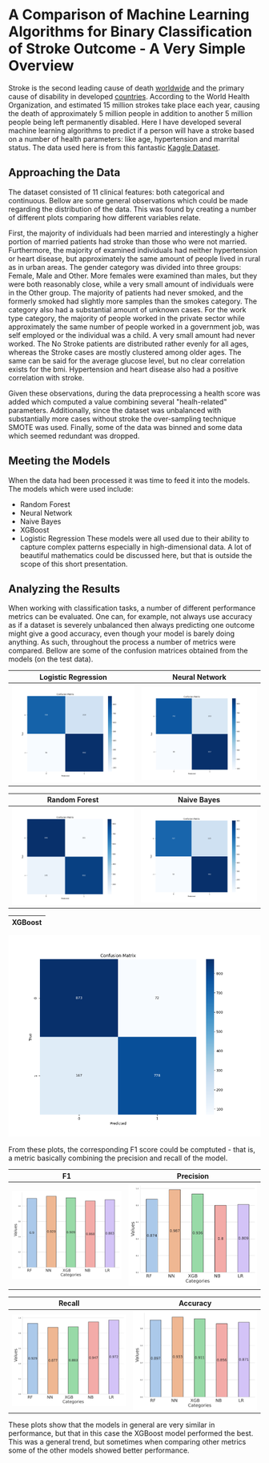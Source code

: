 # A Comparison of Machine Learning Algorithms for Binary Classification of Stroke Outcome - A Very Simple Overview

Stroke is the second leading cause of death [worldwide](\cite{https://www.ncbi.nlm.nih.gov/pmc/articles/PMC7944424/}) and the primary cause of disability in developed [countries](https://www.ncbi.nlm.nih.gov/pmc/articles/PMC7944424). According to the World Health Organization, and estimated 15 million strokes take place each year, causing the death of approximately 5 million people in addition to another 5 million people being left permanently disabled. Here I have developed several machine learning algorithms to predict if a person will have a stroke based on a number of health parameters: like age, hypertension and marrital status. The data used here is from this fantastic [Kaggle Dataset](https://www.kaggle.com/datasets/fedesoriano/stroke-prediction-dataset).

## Approaching the Data

The dataset consisted of 11 clinical features: both categorical and continuous. Bellow are some general observations which could be made regarding the distribution of the data. This was found by creating a number of different plots comparing how different variables relate.

First, the majority of individuals had been married and interestingly a higher portion of married patients had stroke than those who were not married. Furthermore, the majority of examined individuals had neither hypertension or heart disease, but approximately the same amount of people lived in rural as in urban areas. The gender category was divided into three groups: Female, Male and Other. More females were examined than males, but they were both reasonably close, while a very small amount of individuals were in the Other group. The majority of patients had never smoked, and the formerly smoked had slightly more samples than the smokes category. The category also had a substantial amount of unknown cases. For the work type category, the majority of people worked in the private sector while approximately the same number of people worked in a government job, was self employed or the individual was a child. A very small amount had never worked. The No Stroke patients are distributed rather evenly for all ages, whereas the Stroke cases are mostly clustered among older ages. The same can be said for the average glucose level, but no clear correlation exists for the bmi. Hypertension and heart disease also had a positive correlation with stroke.

Given these observations, during the data preprocessing a health score was added which computed a value combining several "healh-related" parameters. Additionally, since the dataset was unbalanced with substantially more cases without stroke the over-sampling technique SMOTE was used. Finally, some of the data was binned and some data which seemed redundant was dropped. 

## Meeting the Models

When the data had been processed it was time to feed it into the models. The models which were used include:
- Random Forest
- Neural Network
- Naive Bayes
- XGBoost
- Logistic Regression
These models were all used due to their ability to capture complex patterns especially in high-dimensional data. A lot of beautiful mathematics could be discussed here, but that is outside the scope of this short presentation.

## Analyzing the Results

When working with classification tasks, a number of different performance metrics can be evaluated. One can, for example, not always use accuracy as if a dataset is severely unbalanced then always predicting one outcome might give a good accuracy, even though your model is barely doing anything. As such, throughout the process a number of metrics were compared. Bellow are some of the confusion matrices obtained from the models (on the test data).

Logistic Regression             |  Neural Network
:-------------------------:|:-------------------------:
![Image](plots/confusion_matrix_Logistic_Regression.png)  |  ![Image](plots/confusion_matrix_Neural_Network.png)

Random Forest             |  Naive Bayes
:-------------------------:|:-------------------------:
![Image](plots/confusion_matrix_Random_Forest.png)  |  ![Image](plots/confusion_matrix_Naive_Bayes.png)

XGBoost            |
:-------------------------:|
![Image](plots/confusion_matrix_XGBoost.png)  


From these plots, the corresponding F1 score could be comptuted - that is, a metric basically combining the precision and recall of the model.

F1            |  Precision
:-------------------------:|:-------------------------:
![Image](plots/F1-Score.svg)  |  ![Image](plots/Precision.svg)


 Recall            |  Accuracy
:-------------------------:|:-------------------------:
![Image](plots/Recall.svg)  |  ![Image](plots/Accuracy.svg)

These plots show that the models in general are very similar in performance, but that in this case the XGBoost model performed the best. This was a general trend, but sometimes when comparing other metrics some of the other models showed better performance.  
